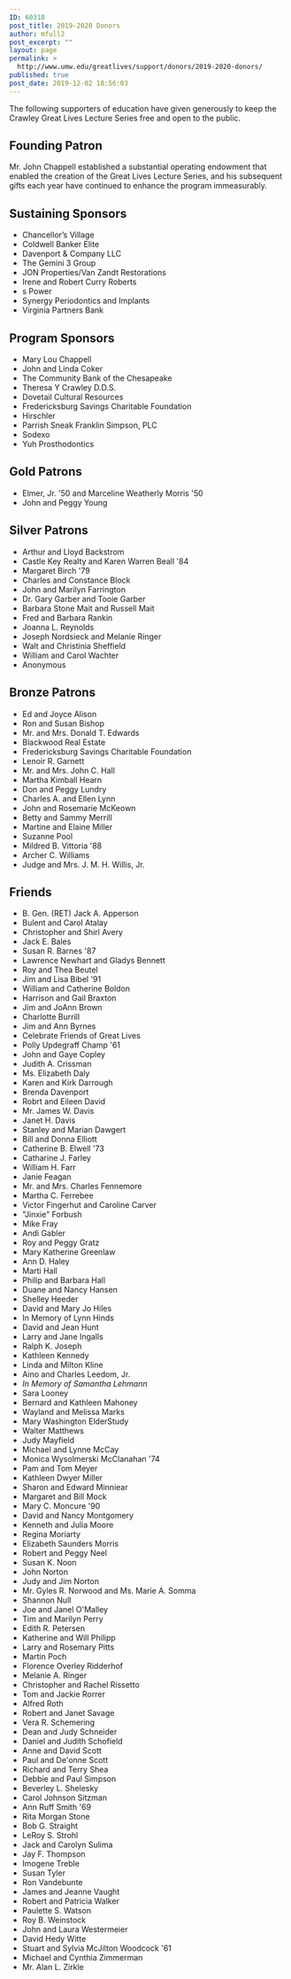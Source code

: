 ```yaml
---
ID: 60318
post_title: 2019-2020 Donors
author: mfull2
post_excerpt: ""
layout: page
permalink: >
  http://www.umw.edu/greatlives/support/donors/2019-2020-donors/
published: true
post_date: 2019-12-02 18:56:03
---
```

The following supporters of education have given generously to keep the Crawley Great Lives Lecture Series free and open to the public.
<h2>Founding Patron</h2>
Mr. John Chappell established a substantial operating endowment that enabled the creation of the Great Lives Lecture Series, and his subsequent gifts each year have continued to enhance the program immeasurably.
<h2>Sustaining Sponsors</h2>
<ul>
 	<li>Chancellor’s Village</li>
 	<li>Coldwell Banker Elite</li>
 	<li>Davenport &amp; Company LLC</li>
 	<li>The Gemini 3 Group</li>
 	<li>JON Properties/Van Zandt Restorations</li>
 	<li>Irene and Robert Curry Roberts</li>
 	<li>s Power</li>
 	<li>Synergy Periodontics and Implants</li>
 	<li>Virginia Partners Bank</li>
</ul>
<h2>Program Sponsors</h2>
<ul>
 	<li>Mary Lou Chappell</li>
 	<li>John and Linda Coker</li>
 	<li>The Community Bank of the Chesapeake</li>
 	<li>Theresa Y Crawley D.D.S.</li>
 	<li>Dovetail Cultural Resources</li>
 	<li>Fredericksburg Savings Charitable Foundation</li>
 	<li>Hirschler</li>
 	<li>Parrish Sneak Franklin Simpson, PLC</li>
 	<li>Sodexo</li>
 	<li>Yuh Prosthodontics</li>
</ul>
<h2>Gold Patrons</h2>
<ul>
 	<li>Elmer, Jr. '50 and Marceline Weatherly Morris '50</li>
 	<li>John and Peggy Young</li>
</ul>
<h2>Silver Patrons</h2>
<ul>
 	<li>Arthur and Lloyd Backstrom</li>
 	<li>Castle Key Realty and Karen Warren Beall '84</li>
 	<li>Margaret Birch '79</li>
 	<li>Charles and Constance Block</li>
 	<li>John and Marilyn Farrington</li>
 	<li>Dr. Gary Garber and Tooie Garber</li>
 	<li>Barbara Stone Mait and Russell Mait</li>
 	<li>Fred and Barbara Rankin</li>
 	<li>Joanna L. Reynolds</li>
 	<li>Joseph Nordsieck and Melanie Ringer</li>
 	<li>Walt and Christinia Sheffield</li>
 	<li>William and Carol Wachter</li>
 	<li>Anonymous</li>
</ul>
<h2>Bronze Patrons</h2>
<ul>
 	<li>Ed and Joyce Alison</li>
 	<li>Ron and Susan Bishop</li>
 	<li>Mr. and Mrs. Donald T. Edwards</li>
 	<li>Blackwood Real Estate</li>
 	<li>Fredericksburg Savings Charitable Foundation</li>
 	<li>Lenoir R. Garnett</li>
 	<li>Mr. and Mrs. John C. Hall</li>
 	<li>Martha Kimball Hearn</li>
 	<li>Don and Peggy Lundry</li>
 	<li>Charles A. and Ellen Lynn</li>
 	<li>John and Rosemarie McKeown</li>
 	<li>Betty and Sammy Merrill</li>
 	<li>Martine and Elaine Miller</li>
 	<li>Suzanne Pool</li>
 	<li>Mildred B. Vittoria '88</li>
 	<li>Archer C. Williams</li>
 	<li>Judge and Mrs. J. M. H. Willis, Jr.</li>
</ul>
<h2>Friends</h2>
<ul>
 	<li>B. Gen. (RET) Jack A. Apperson</li>
 	<li>Bulent and Carol Atalay</li>
 	<li>Christopher and Shirl Avery</li>
 	<li>Jack E. Bales</li>
 	<li>Susan R. Barnes '87</li>
 	<li>Lawrence Newhart and Gladys Bennett</li>
 	<li>Roy and Thea Beutel</li>
 	<li>Jim and Lisa Bibel '91</li>
 	<li>William and Catherine Boldon</li>
 	<li>Harrison and Gail Braxton</li>
 	<li>Jim and JoAnn Brown</li>
 	<li>Charlotte Burrill</li>
 	<li>Jim and Ann Byrnes</li>
 	<li>Celebrate Friends of Great Lives</li>
 	<li>Polly Updegraff Champ '61</li>
 	<li>John and Gaye Copley</li>
 	<li>Judith A. Crissman</li>
 	<li>Ms. Elizabeth Daly</li>
 	<li>Karen and Kirk Darrough</li>
 	<li>Brenda Davenport</li>
 	<li>Robrt and Eileen David</li>
 	<li>Mr. James W. Davis</li>
 	<li>Janet H. Davis</li>
 	<li>Stanley and Marian Dawgert</li>
 	<li>Bill and Donna Elliott</li>
 	<li>Catherine B. Elwell '73</li>
 	<li>Catharine J. Farley</li>
 	<li>William H. Farr</li>
 	<li>Janie Feagan</li>
 	<li>Mr. and Mrs. Charles Fennemore</li>
 	<li>Martha C. Ferrebee</li>
 	<li>Victor Fingerhut and Caroline Carver</li>
 	<li>"Jinxie" Forbush</li>
 	<li>Mike Fray</li>
 	<li>Andi Gabler</li>
 	<li>Roy and Peggy Gratz</li>
 	<li>Mary Katherine Greenlaw</li>
 	<li>Ann D. Haley</li>
 	<li>Marti Hall</li>
 	<li>Philip and Barbara Hall</li>
 	<li>Duane and Nancy Hansen</li>
 	<li>Shelley Heeder</li>
 	<li>David and Mary Jo Hiles</li>
 	<li>In Memory of Lynn Hinds</li>
 	<li>David and Jean Hunt</li>
 	<li>Larry and Jane Ingalls</li>
 	<li>Ralph K. Joseph</li>
 	<li>Kathleen Kennedy</li>
 	<li>Linda and Milton Kline</li>
 	<li>Aino and Charles Leedom, Jr.</li>
 	<li><em>In Memory of Samantha Lehmann</em></li>
 	<li>Sara Looney</li>
 	<li>Bernard and Kathleen Mahoney</li>
 	<li>Wayland and Melissa Marks</li>
 	<li>Mary Washington ElderStudy</li>
 	<li>Walter Matthews</li>
 	<li>Judy Mayfield</li>
 	<li>Michael and Lynne McCay</li>
 	<li>Monica Wysolmerski McClanahan '74</li>
 	<li>Pam and Tom Meyer</li>
 	<li>Kathleen Dwyer Miller</li>
 	<li>Sharon and Edward Minniear</li>
 	<li>Margaret and Bill Mock</li>
 	<li>Mary C. Moncure '90</li>
 	<li>David and Nancy Montgomery</li>
 	<li>Kenneth and Julia Moore</li>
 	<li>Regina Moriarty</li>
 	<li>Elizabeth Saunders Morris</li>
 	<li>Robert and Peggy Neel</li>
 	<li>Susan K. Noon</li>
 	<li>John Norton</li>
 	<li>Judy and Jim Norton</li>
 	<li>Mr. Gyles R. Norwood and Ms. Marie A. Somma</li>
 	<li>Shannon Null</li>
 	<li>Joe and Janel O'Malley</li>
 	<li>Tim and Marilyn Perry</li>
 	<li>Edith R. Petersen</li>
 	<li>Katherine and Will Philipp</li>
 	<li>Larry and Rosemary Pitts</li>
 	<li>Martin Poch</li>
 	<li>Florence Overley Ridderhof</li>
 	<li>Melanie A. Ringer</li>
 	<li>Christopher and Rachel Rissetto</li>
 	<li>Tom and Jackie Rorrer</li>
 	<li>Alfred Roth</li>
 	<li>Robert and Janet Savage</li>
 	<li>Vera R. Schemering</li>
 	<li>Dean and Judy Schneider</li>
 	<li>Daniel and Judith Schofield</li>
 	<li>Anne and David Scott</li>
 	<li>Paul and De'onne Scott</li>
 	<li>Richard and Terry Shea</li>
 	<li>Debbie and Paul Simpson</li>
 	<li>Beverley L. Shelesky</li>
 	<li>Carol Johnson Sitzman</li>
 	<li>Ann Ruff Smith '69</li>
 	<li>Rita Morgan Stone</li>
 	<li>Bob G. Straight</li>
 	<li>LeRoy S. Strohl</li>
 	<li>Jack and Carolyn Sulima</li>
 	<li>Jay F. Thompson</li>
 	<li>Imogene Treble</li>
 	<li>Susan Tyler</li>
 	<li>Ron Vandebunte</li>
 	<li>James and Jeanne Vaught</li>
 	<li>Robert and Patricia Walker</li>
 	<li>Paulette S. Watson</li>
 	<li>Roy B. Weinstock</li>
 	<li>John and Laura Westermeier</li>
 	<li>David Hedy Witte</li>
 	<li>Stuart and Sylvia McJilton Woodcock '61</li>
 	<li>Michael and Cynthia Zimmerman</li>
 	<li>Mr. Alan L. Zirkle</li>
</ul>